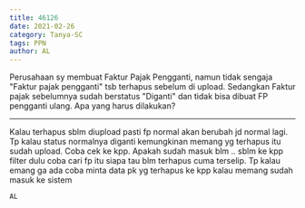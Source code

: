 ```yaml
---
title: 46126
date: 2021-02-26
category: Tanya-SC
tags: PPN
author: AL
---
```


Perusahaan sy membuat Faktur Pajak Pengganti, namun tidak sengaja "Faktur pajak pengganti" tsb terhapus sebelum di upload. Sedangkan Faktur pajak sebelumnya sudah berstatus "Diganti" dan tidak bisa dibuat FP pengganti ulang. Apa yang harus dilakukan?

---

Kalau terhapus sblm diupload pasti fp normal akan berubah jd normal lagi. Tp kalau status normalnya diganti kemungkinan memang yg terhapus itu sudah upload. Coba cek ke kpp. Apakah sudah masuk blm .. sblm ke kpp filter dulu coba cari fp itu siapa tau blm terhapus cuma terselip. Tp kalau emang ga ada coba minta data pk yg terhapus ke kpp kalau memang sudah masuk ke sistem

`AL`
